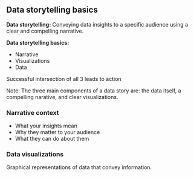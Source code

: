 ## Data storytelling basics


**Data storytelling:**
Conveying data insights to a specific audience using a clear and compelling narrative.

**Data storytelling basics:**
- Narrative
- Visualizations
- Data

Successful intersection of all 3 leads to action

Note: 
The three main components of a data story are: the data itself, a compelling narative, and clear visualizations.

### Narrative context
- What your insights mean
- Why they matter to your audience
- What they can do about them

### Data visualizations
Graphical representations of data that convey information.





